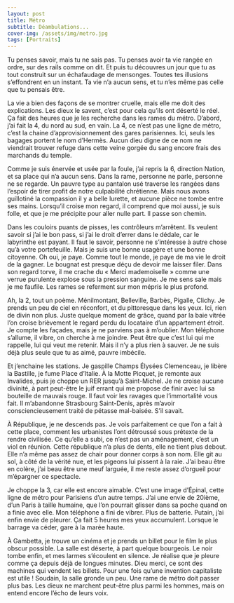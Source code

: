 ```yaml
---
layout: post
title: Métro
subtitle: Déambulations...
cover-img: /assets/img/metro.jpg
tags: [Portraits]
---
```


Tu penses savoir, mais tu ne sais pas. Tu penses avoir ta vie rangée en ordre, sur des rails comme on dit. Et puis tu découvres un jour que tu as tout construit sur un échafaudage de mensonges. Toutes tes illusions s’effondrent en un instant. Ta vie n’a aucun sens, et tu n’es même pas celle que tu pensais être. 

La vie a bien des façons de se montrer cruelle, mais elle me doit des explications. Les dieux le savent, c’est pour cela qu’ils ont déserté le réel. Ça fait des heures que je les recherche dans les rames du métro. D’abord, j’ai fait la 4, du nord au sud, en vain. La 4, ce n’est pas une ligne de métro, c’est la chaine d’approvisionnement des gares parisiennes. Ici, seuls les bagages portent le nom d’Hermès. Aucun dieu digne de ce nom ne viendrait trouver refuge dans cette veine gorgée du sang encore frais des marchands du temple.

Comme je suis énervée et usée par la foule, j’ai repris la 6, direction Nation, et sa place qui n’a aucun sens. Dans la rame, personne ne parle, personne ne se regarde. Un pauvre type au pantalon usé traverse les rangées dans l’espoir de tirer profit de notre culpabilité chrétienne. Mais nous avons guillotiné la compassion il y a belle lurette, et aucune pièce ne tombe entre ses mains. Lorsqu’il croise mon regard, il comprend que moi aussi, je suis folle, et que je me précipite pour aller nulle part. Il passe son chemin.

Dans les couloirs puants de pisses, les contrôleurs m’arrêtent. Ils veulent savoir si j’ai le bon pass, si j’ai le droit d’errer dans le dédale, car le labyrinthe est payant. Il faut le savoir, personne ne s’intéresse à autre chose qu’à votre portefeuille. Mais je suis une bonne usagère et une bonne citoyenne. Oh oui, je paye. Comme tout le monde, je paye de ma vie le droit de la gagner. Le bougnat est presque déçu de devoir me laisser filer. Dans son regard torve, il me crache du « Merci mademoiselle » comme une verrue purulente explose sous la pression sanguine. Je me sens sale mais je me faufile. Les rames se referment sur mon mépris le plus profond.

Ah, la 2, tout un poème. Ménilmontant, Belleville, Barbès, Pigalle, Clichy. Je prends un peu de ciel en réconfort, et du pittoresque dans les yeux. Ici, rien de divin non plus. Juste quelque moment de grâce, quand par la baie vitrée l’on croise brièvement le regard perdu du locataire d’un appartement étroit. Je compte les façades, mais je ne parviens pas à m’oublier. Mon téléphone s’allume, il vibre, on cherche à me joindre. Peut être que c’est lui qui me rappelle, lui qui veut me retenir. Mais il n’y a plus rien à sauver. Je ne suis déjà plus seule que tu as aimé, pauvre imbécile.

Et j’enchaine les stations. Je gaspille Champs Élysées Clemenceau, je libère la Bastille, je fume Place d’Italie. À la Motte Picquet, je remonte aux Invalides, puis je choppe un RER jusqu’à Saint-Michel. Je ne croise aucune divinité, à part peut-être le juif errant qui me propose de finir avec lui sa bouteille de mauvais rouge. Il faut voir les ravages que l’immortalité vous fait. Il m’abandonne Strasbourg Saint-Denis, après m’avoir consciencieusement traité de pétasse mal-baisée. S’il savait. 

À République, je ne descends pas. Je vois parfaitement ce que l’on a fait à cette place, comment les urbanistes l’ont détroussé sous prétexte de la rendre civilisée. Ce qu’elle a subi, ce n’est pas un aménagement, c’est un viol en réunion. Cette république n’a plus de dents, elle ne tient plus debout. Elle n’a même pas assez de chair pour donner corps à son nom. Elle git au sol, à côté de la vérité nue, et les pigeons lui pissent à la raie. J’ai beau être en colère, j’ai beau être une meuf larguée, il me reste assez d’orgueil pour m’épargner ce spectacle.

Je choppe la 3, car elle est encore aimable. C’est une image d’Épinal, cette ligne de métro pour Parisiens d’un autre temps. J’ai une envie de 20ième, d’un Paris à taille humaine, que l’on pourrait glisser dans sa poche quand on a finie avec elle. Mon téléphone a fini de vibrer. Plus de batterie. Putain, j’ai enfin envie de pleurer. Ça fait 5 heures mes yeux accumulent. Lorsque le barrage va céder, gare à la marée haute.

À Gambetta, je trouve un cinéma et je prends un billet pour le film le plus obscur possible. La salle est déserte, à part quelque bourgeois. Le noir tombe enfin, et mes larmes s’écoulent en silence. Je réalise que je pleure comme ça depuis déjà de longues minutes. Dieu merci, ce sont des machines qui vendent les billets. Pour une fois qu’une invention capitaliste est utile ! Soudain, la salle gronde un peu. Une rame de métro doit passer plus bas. Les dieux ne marchent peut-être plus parmi les hommes, mais on entend encore l’écho de leurs voix.
